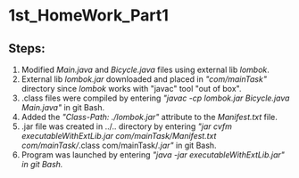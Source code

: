 # 1st_HomeWork_Part1
## Steps:
1. Modified *Main.java* and *Bicycle.java* files using external lib *lombok*.
2. External lib *lombok.jar* downloaded  and placed in *"com/mainTask"* directory since *lombok* works with "javac" tool "out of box".
3. .class files were compiled by entering *"javac -cp lombok.jar Bicycle.java Main.java"* in git Bash.
4. Added the *"Class-Path: ./lombok.jar"* attribute to the *Manifest.txt* file.
5. .jar file was created in ../.. directory by entering *"jar cvfm executableWithExtLib.jar com/mainTask/Manifest.txt com/mainTask/*.class com/mainTask/*.jar"* in git Bash.
6. Program was launched by entering *"java -jar executableWithExtLib.jar" in git Bash.*
